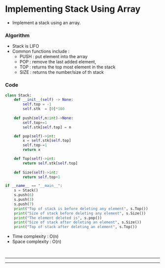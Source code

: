 # Implementing Stack Using Array 

- Implement a stack using an array.

### Algorithm 

- Stack is LIFO 
- Common functions include : 
  - PUSH : put element into the array
  - POP : remove the last added element,
  - TOP : returns the top most element in the stack
  - SIZE : returns the number/size of th stack

### Code 

```python 
class Stack:
    def __init__(self) -> None:
        self.top = -1 
        self.stk  = [0]*100
    
    def push(self,n:int)->None:
        self.top+=1
        self.stk[self.top] = n

    def pop(self)->int:
        x = self.stk[self.top]
        self.top-=1
        return x

    def Top(self)->int:
        return self.stk[self.top]
    
    def Size(self)->int:
        return self.top+1

if __name__ == "__main__":
    s = Stack()
    s.push(6)
    s.push(3)
    s.push(7)
    print("Top of stack is before deleting any element", s.Top())
    print("Size of stack before deleting any element", s.Size())
    print("The element deleted is", s.pop())
    print("Size of stack after deleting an element", s.Size())
    print("Top of stack after deleting an element", s.Top())
```
- Time complexity : O(n)
- Space complexity : O(n)

<br>

---
---